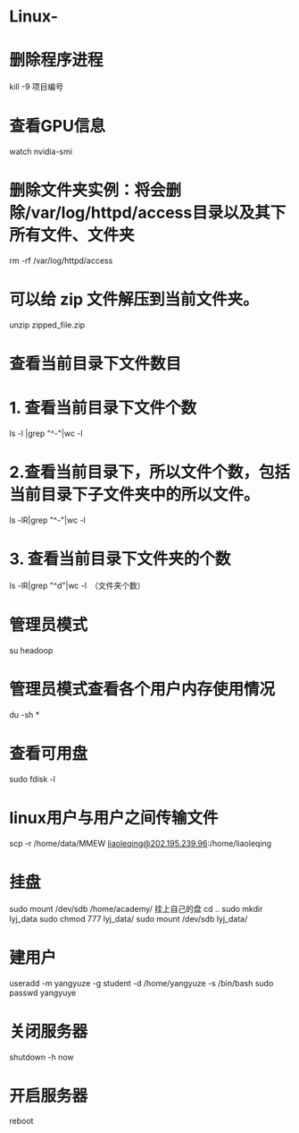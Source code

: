 # Linux-

# 删除程序进程
kill -9 项目编号
# 查看GPU信息
watch nvidia-smi

# 删除文件夹实例：将会删除/var/log/httpd/access目录以及其下所有文件、文件夹
rm -rf /var/log/httpd/access

# 可以给 zip 文件解压到当前文件夹。
unzip zipped_file.zip

# 查看当前目录下文件数目
# 1. 查看当前目录下文件个数
ls -l |grep "^-"|wc -l  
# 2.查看当前目录下，所以文件个数，包括当前目录下子文件夹中的所以文件。　
ls -lR|grep "^-"|wc -l 
# 3.  查看当前目录下文件夹的个数
ls -lR|grep "^d"|wc -l　（文件夹个数）

# 管理员模式
su headoop
# 管理员模式查看各个用户内存使用情况
du -sh *
# 查看可用盘
sudo fdisk -l
# linux用户与用户之间传输文件
scp -r /home/data/MMEW liaoleqing@202.195.239.96:/home/liaoleqing
# 挂盘
sudo mount /dev/sdb /home/academy/
挂上自己的盘
cd ..
sudo mkdir lyj_data
sudo chmod 777 lyj_data/
sudo mount /dev/sdb lyj_data/
# 建用户
useradd -m yangyuze -g student -d /home/yangyuze -s /bin/bash
sudo passwd yangyuye

# 关闭服务器
shutdown -h now
# 开启服务器
reboot
